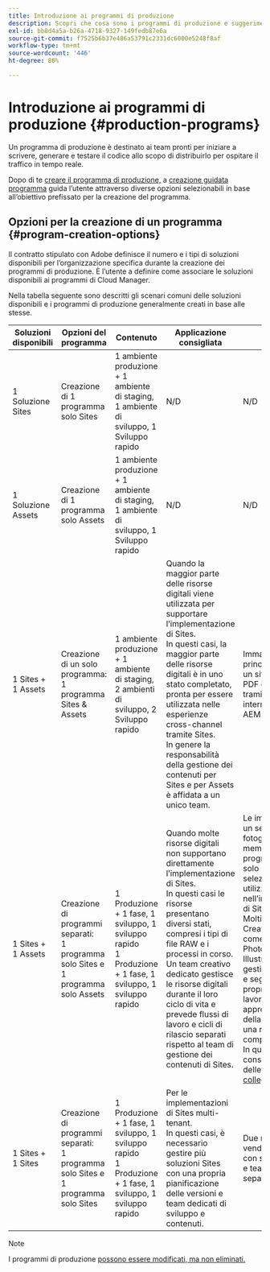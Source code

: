 ```yaml
---
title: Introduzione ai programmi di produzione
description: Scopri che cosa sono i programmi di produzione e suggerimenti su come configurarli.
exl-id: bb8d4a5a-b26a-4718-9327-149fedb87e6a
source-git-commit: f7525b6b37e486a53791c2331dc6000e5248f8af
workflow-type: tm+mt
source-wordcount: '446'
ht-degree: 86%

---
```



# Introduzione ai programmi di produzione {#production-programs}

Un programma di produzione è destinato ai team pronti per iniziare a scrivere, generare e testare il codice allo scopo di distribuirlo per ospitare il traffico in tempo reale.

Dopo di te [creare il programma di produzione,](creating-production-programs.md) a [creazione guidata programma](using-the-wizard.md) guida l’utente attraverso diverse opzioni selezionabili in base all’obiettivo prefissato per la creazione del programma.

## Opzioni per la creazione di un programma {#program-creation-options}

Il contratto stipulato con Adobe definisce il numero e i tipi di soluzioni disponibili per l’organizzazione specifica durante la creazione dei programmi di produzione. È l’utente a definire come associare le soluzioni disponibili ai programmi di Cloud Manager.

Nella tabella seguente sono descritti gli scenari comuni delle soluzioni disponibili e i programmi di produzione generalmente creati in base alle stesse.

| Soluzioni disponibili | Opzioni del programma | Contenuto | Applicazione consigliata | Esempi |
|---------------------|-------------------------------------------------------------------------------|--------------------------------------------------------------------------------------------------------------------------|-------------------------------------------------------------------------------------------------------------------------------------------------------------------------------------------------------------------------------------------------------------------------------------------------------------------------------------------------|--------------------------------------------------------------------------------------------------------------------------------------------------------------------------------------------------------------------------------------------------------------------------------------------------------------------------------------------------------------------------------------------------------------------------------------------------------------------------|
| 1 Soluzione Sites | Creazione di 1 programma solo Sites | 1 ambiente produzione + 1 ambiente di staging, 1 ambiente di sviluppo, 1 Sviluppo rapido | N/D | N/D |
| 1 Soluzione Assets | Creazione di 1 programma solo Assets | 1 ambiente produzione + 1 ambiente di staging, 1 ambiente di sviluppo, 1 Sviluppo rapido | N/D | N/D |
| 1 Sites + 1 Assets | Creazione di un solo programma: <br>1 programma Sites &amp; Assets | 1 ambiente produzione + 1 ambiente di staging, 2 ambienti di sviluppo, 2 Sviluppo rapido | Quando la maggior parte delle risorse digitali viene utilizzata per supportare l’implementazione di Sites.<br>In questi casi, la maggior parte delle risorse digitali è in uno stato completato, pronta per essere utilizzata nelle esperienze cross-channel tramite Sites.<br>In genere la responsabilità della gestione dei contenuti per Sites e per Assets è affidata a un unico team. | Immagini utilizzate principalmente per un sito web.<br>PDF distribuiti tramite un portale interno integrato in AEM Sites. |
| 1 Sites + 1 Assets | Creazione di programmi separati:<br>1 programma solo Sites e 1 programma solo Assets | 1 Produzione + 1 fase, 1 sviluppo, 1 sviluppo rapido<br>1 Produzione + 1 fase, 1 sviluppo, 1 sviluppo rapido | Quando molte risorse digitali non supportano direttamente l’implementazione di Sites.<br> In questi casi le risorse presentano diversi stati, compresi i tipi di file RAW e i processi in corso.<br>Un team creativo dedicato gestisce le risorse digitali durante il loro ciclo di vita e prevede flussi di lavoro e cicli di rilascio separati rispetto al team di gestione dei contenuti di Sites. | Le immagini RAW di un servizio fotografico vengono memorizzate nel programma Assets e solo poche selezionate vengono utilizzate nell’implementazione di Sites.<br>Molti tipi di file di Creative Cloud, come i file di Photoshop e Illustrator, vengono gestiti in AEM Assets e seguono un proprio flusso di lavoro di approvazione prima della generazione di una risorsa completata.<br>In questi casi, considera l’utilizzo delle [risorse collegate](/help/assets/use-assets-across-connected-assets-instances.md#overview-of-connected-assets). |
| 1 Sites + 1 Sites | Creazione di programmi separati:<br>1 programma solo Sites e 1 programma solo Sites | 1 Produzione + 1 fase, 1 sviluppo, 1 sviluppo rapido<br>1 Produzione + 1 fase, 1 sviluppo, 1 sviluppo rapido | Per le implementazioni di Sites multi-tenant.<br>In questi casi, è necessario gestire più soluzioni Sites con una propria pianificazione delle versioni e team dedicati di sviluppo e contenuti. | Due marchi di vendita al dettaglio con siti web dedicati e team di sviluppo separati |


>[!NOTE]
>
>I programmi di produzione [possono essere modificati, ma non eliminati.](editing-programs.md)
